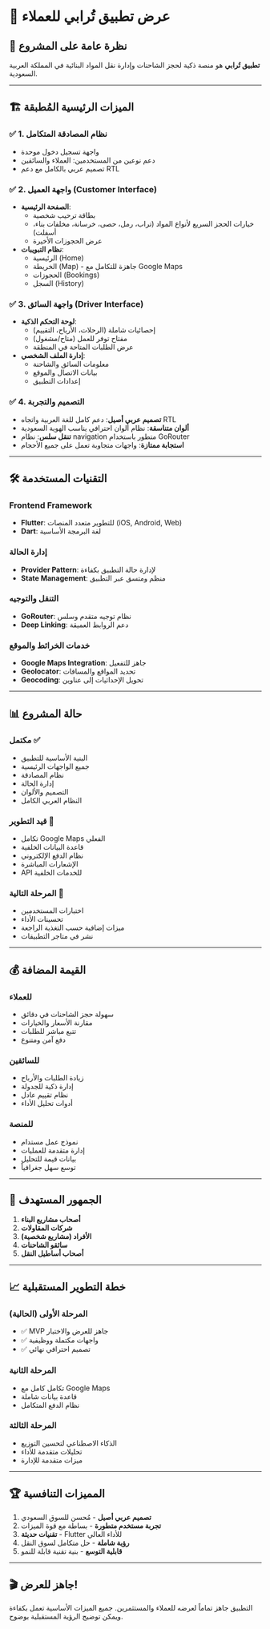 # 📱 عرض تطبيق تُرابي للعملاء

## 🎯 نظرة عامة على المشروع
**تطبيق تُرابي** هو منصة ذكية لحجز الشاحنات وإدارة نقل المواد البنائية في المملكة العربية السعودية.

---

## 🏗️ **الميزات الرئيسية المُطبقة**

### ✅ **1. نظام المصادقة المتكامل**
- واجهة تسجيل دخول موحدة
- دعم نوعين من المستخدمين: العملاء والسائقين
- تصميم عربي بالكامل مع دعم RTL

### ✅ **2. واجهة العميل (Customer Interface)**
- **الصفحة الرئيسية**: 
  - بطاقة ترحيب شخصية
  - خيارات الحجز السريع لأنواع المواد (تراب، رمل، حصى، خرسانة، مخلفات بناء، أسفلت)
  - عرض الحجوزات الأخيرة
- **نظام التبويبات**:
  - الرئيسية (Home)
  - الخريطة (Map) - جاهزة للتكامل مع Google Maps
  - الحجوزات (Bookings)
  - السجل (History)

### ✅ **3. واجهة السائق (Driver Interface)**
- **لوحة التحكم الذكية**:
  - إحصائيات شاملة (الرحلات، الأرباح، التقييم)
  - مفتاح توفر للعمل (متاح/مشغول)
  - عرض الطلبات المتاحة في المنطقة
- **إدارة الملف الشخصي**:
  - معلومات السائق والشاحنة
  - بيانات الاتصال والموقع
  - إعدادات التطبيق

### ✅ **4. التصميم والتجربة**
- **تصميم عربي أصيل**: دعم كامل للغة العربية واتجاه RTL
- **ألوان متناسقة**: نظام ألوان احترافي يناسب الهوية السعودية
- **تنقل سلس**: نظام navigation متطور باستخدام GoRouter
- **استجابة ممتازة**: واجهات متجاوبة تعمل على جميع الأحجام

---

## 🛠️ **التقنيات المستخدمة**

### **Frontend Framework**
- **Flutter**: للتطوير متعدد المنصات (iOS, Android, Web)
- **Dart**: لغة البرمجة الأساسية

### **إدارة الحالة**
- **Provider Pattern**: لإدارة حالة التطبيق بكفاءة
- **State Management**: منظم ومتسق عبر التطبيق

### **التنقل والتوجيه**
- **GoRouter**: نظام توجيه متقدم وسلس
- **Deep Linking**: دعم الروابط العميقة

### **خدمات الخرائط والموقع**
- **Google Maps Integration**: جاهز للتفعيل
- **Geolocator**: تحديد المواقع والمسافات
- **Geocoding**: تحويل الإحداثيات إلى عناوين

---

## 📊 **حالة المشروع**

### **مكتمل ✅**
- البنية الأساسية للتطبيق
- جميع الواجهات الرئيسية
- نظام المصادقة
- إدارة الحالة
- التصميم والألوان
- النظام العربي الكامل

### **قيد التطوير 🔄**
- تكامل Google Maps الفعلي
- قاعدة البيانات الخلفية
- نظام الدفع الإلكتروني
- الإشعارات المباشرة
- API للخدمات الخلفية

### **المرحلة التالية 🚀**
- اختبارات المستخدمين
- تحسينات الأداء
- ميزات إضافية حسب التغذية الراجعة
- نشر في متاجر التطبيقات

---

## 💰 **القيمة المضافة**

### **للعملاء**
- سهولة حجز الشاحنات في دقائق
- مقارنة الأسعار والخيارات
- تتبع مباشر للطلبات
- دفع آمن ومتنوع

### **للسائقين**
- زيادة الطلبات والأرباح
- إدارة ذكية للجدولة
- نظام تقييم عادل
- أدوات تحليل الأداء

### **للمنصة**
- نموذج عمل مستدام
- إدارة متقدمة للعمليات
- بيانات قيمة للتحليل
- توسع سهل جغرافياً

---

## 🎯 **الجمهور المستهدف**

1. **أصحاب مشاريع البناء**
2. **شركات المقاولات**
3. **الأفراد (مشاريع شخصية)**
4. **سائقو الشاحنات**
5. **أصحاب أساطيل النقل**

---

## 📈 **خطة التطوير المستقبلية**

### **المرحلة الأولى (الحالية)**
- ✅ MVP جاهز للعرض والاختبار
- ✅ واجهات مكتملة ووظيفية
- ✅ تصميم احترافي نهائي

### **المرحلة الثانية**
- تكامل كامل مع Google Maps
- قاعدة بيانات شاملة
- نظام الدفع المتكامل

### **المرحلة الثالثة**
- الذكاء الاصطناعي لتحسين التوزيع
- تحليلات متقدمة للأداء
- ميزات متقدمة للإدارة

---

## 🏆 **المميزات التنافسية**

1. **تصميم عربي أصيل** - مُحسن للسوق السعودي
2. **تجربة مستخدم متطورة** - بساطة مع قوة الميزات
3. **تقنيات حديثة** - Flutter للأداء العالي
4. **رؤية شاملة** - حل متكامل لسوق النقل
5. **قابلية التوسع** - بنية تقنية قابلة للنمو

---

## 🎬 **جاهز للعرض!**
التطبيق جاهز تماماً لعرضه للعملاء والمستثمرين. جميع الميزات الأساسية تعمل بكفاءة ويمكن توضيح الرؤية المستقبلية بوضوح.

